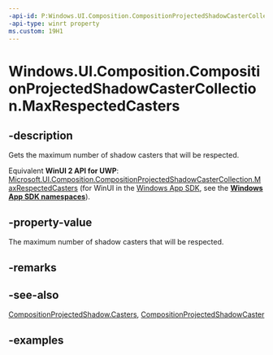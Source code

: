 ```yaml
---
-api-id: P:Windows.UI.Composition.CompositionProjectedShadowCasterCollection.MaxRespectedCasters
-api-type: winrt property
ms.custom: 19H1
---
```


<!-- Property syntax.
public int MaxRespectedCasters { get; }
-->

# Windows.UI.Composition.CompositionProjectedShadowCasterCollection.MaxRespectedCasters

## -description

Gets the maximum number of shadow casters that will be respected.

Equivalent **WinUI 2 API for UWP**: [Microsoft.UI.Composition.CompositionProjectedShadowCasterCollection.MaxRespectedCasters](/windows/winui/api/microsoft.ui.composition.compositionprojectedshadowcastercollection.maxrespectedcasters) (for WinUI in the [Windows App SDK](/windows/apps/windows-app-sdk/), see the **[Windows App SDK namespaces](/windows/windows-app-sdk/api/winrt/)**).

## -property-value

The maximum number of shadow casters that will be respected.

## -remarks

## -see-also

[CompositionProjectedShadow.Casters](compositionprojectedshadow_casters.md), [CompositionProjectedShadowCaster](compositionprojectedshadowcaster.md)

## -examples

